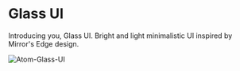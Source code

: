 # Glass UI

Introducing you, Glass UI. Bright and light minimalistic UI inspired by Mirror's Edge design.

![Atom-Glass-UI](https://user-images.githubusercontent.com/38076644/58381491-9289b680-7fce-11e9-86f1-19bd3f9bf4c4.png)
